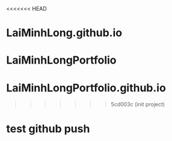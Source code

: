 <<<<<<< HEAD
# LaiMinhLong.github.io
LaiMinhLongPortfolio
=======
# LaiMinhLongPortfolio.github.io
>>>>>>> 5cd003c (init project)
# test github push